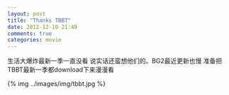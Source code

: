 ```yaml
---
layout: post
title: "Thanks TBBT"
date: 2012-12-10 21:49
comments: true
categories: movie
---
```


生活大爆炸最新一季一直没看 说实话还蛮想他们的。BG2最近更新也慢  准备把TBBT最新一季都download下来漫漫看

{% img ../images/img/tbbt.jpg %}
